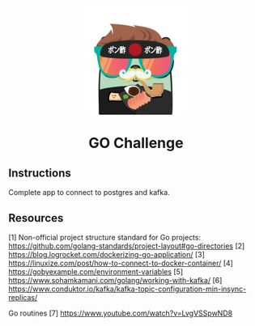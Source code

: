 <p align="center">
    <img alt="&quot;a random gopher created by gopherize.me&quot;" src="../../img/gopher-challenge-1.png" width="200px" style="display: block; margin: 0 auto"/>
</p>

<h1 align="center">
  GO Challenge 
</h1>

## Instructions

Complete app to connect to postgres and kafka.


## Resources

[1] Non-official project structure standard for Go projects: https://github.com/golang-standards/project-layout#go-directories
[2] https://blog.logrocket.com/dockerizing-go-application/
[3] https://linuxize.com/post/how-to-connect-to-docker-container/
[4] https://gobyexample.com/environment-variables
[5] https://www.sohamkamani.com/golang/working-with-kafka/
[6] https://www.conduktor.io/kafka/kafka-topic-configuration-min-insync-replicas/

Go routines
[7] https://www.youtube.com/watch?v=LvgVSSpwND8